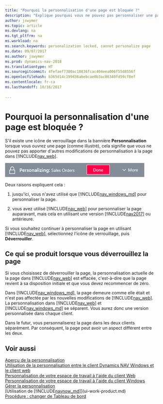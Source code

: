 ```yaml
---
title: "Pourquoi la personnalisation d'une page est bloquée ?"
description: "Explique pourquoi vous ne pouvez pas personnaliser une page et ce que vous pouvez faire pour la déverrouiller et pouvoir ainsi la personnaliser."
author: jswymer
ms.topic: article
ms.devlang: na
ms.tgt_pltfrm: na
ms.workload: na
ms.search.keywords: personalization locked, cannot personalize page
ms.date: 09/07/2017
ms.author: jswymer
ms.prod: dynamics-nav-2018
ms.translationtype: HT
ms.sourcegitcommit: 4fefaef7380ac10836fcac404eea006f55d8556f
ms.openlocfilehash: b365d14c199d36abebcae0b3ac86340fd59cf8ef
ms.contentlocale: fr-ca
ms.lasthandoff: 10/16/2017

---
```

# <a name="why-is-the-page-is-locked-from-personalizing"></a>Pourquoi la personnalisation d'une page est bloquée ?
S'il existe une icône de verrouillage dans la bannière **Personnalisation** lorsque vous ouvrez une page (comme illustré), cela signifie que vous ne pouvez pas apporter d'autres modifications de personnalisation à la page dans [!INCLUDE[nav_web](includes/nav_web_md.md)].

![Verrouillage de personnalisation](media/personalization-locked.png "Verrouillage de personnalisation")

Deux raisons expliquent cela :
1.  jusqu'ici, vous n'avez utilisé que [!INCLUDE[nav_windows_md](includes/nav_windows_md.md)] pour personnaliser la page.

2. vous avez utilisé [!INCLUDE[nav_web](includes/nav_web_md.md)] pour personnaliser la page auparavant, mais cela en utilisant une version [!INCLUDE[nav2017](includes/nav2017.md)] ou antérieure.   

Si vous souhaitez continuer à personnaliser la page en utilisant [!INCLUDE[nav_web](includes/nav_web_md.md)], sélectionnez l'icône de verrouillage, puis **Déverrouiller**.

## <a name="what-happens-when-you-unlock-the-page"></a>Ce qui se produit lorsque vous déverrouillez la page
Si vous choisissez de déverrouiller la page, la personnalisation actuelle de la page dans [!INCLUDE[nav_web](includes/nav_web_md.md)] est effacée, c'est-à-dire que la page revient à sa disposition initiale et que vous devez recommencer de zéro.

Dans [!INCLUDE[nav_windows_md](includes/nav_windows_md.md)], la page demeure comme elle était et n'est pas affectée par les nouvelles modifications de [!INCLUDE[nav_web](includes/nav_web_md.md)]. La personnalisation dans [!INCLUDE[nav_web](includes/nav_web_md.md)] et [!INCLUDE[nav_windows_md](includes/nav_windows_md.md)] se séparent. Vous aurez donc une version personnalisée dans chaque client. 

Dans le futur, vous personnaliserez la page dans les deux clients séparément. Par conséquent, la page peut avoir un aspect différent entre les deux.

## <a name="see-also"></a>Voir aussi
[Aperçu de la personnalisation](ui-personalization-overview.md)  
[Utilisation de la personnalisation entre le client Dynamics NAV Windows et le client web](ui-personalization-overview.md#PersonalizationWinWeb)  
[Personnalisation de votre espace de travail à l'aide du client Web](ui-personalization-user.md)  
[Personnalisation de votre espace de travail à l'aide du client Windows](ui-personalization-windows-client.md)  
[Gérer la personnalisation](ui-personalization-manage.md)  
[Utilisation de [!INCLUDE[navnow_md](includes/navnow_md.md)]](ui-work-product.md)  
[Procédure : changer de Tableau de bord](change-role.md)  

